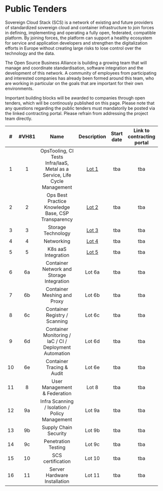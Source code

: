 # Public Tenders

Sovereign Cloud Stack (SCS) is a network of existing and future providers of standardized sovereign cloud and container infrastructure 
to join forces in defining, implementing and operating a fully open, federated, compatible platform. By joining forces, the platform 
can support a healthy ecosystem for service and application developers and strengthen the digitalization efforts in Europe without 
creating large risks to lose control over the technology and the data.

The Open Source Business Alliance is building a growing team that will manage and coordinate standardisation, software integration 
and the development of this network. A community of employees from participating and interested companies has already been formed
around this team, who are working in particular on the goals that are important for their own environments.

Important building blocks will be awarded to companies through open tenders, which will be continously published on this page. 
Please note that any questions regarding the public tenders must mandatorily be posted via the linked contracting portal.
Please refrain from addressing the project team directly.

| #  | #VH81 | Name | Description | Start date | Link to contracting portal |
|:---:|:---:|:---:|:---:|:---:|:---:|
| 1  | 1  | OpsTooling, CI Tests Infra/IaaS, Metal as a Service, Life Cycle Management | [Lot 1](Lot1.html.en) | tba | tba |
| 2  | 2  | Ops Best Practice Knowledge Base, CSP Transparency | [Lot 2](Lot2.html.en) | tba | tba |
| 3  | 3  | Storage Technology | [Lot 3](Lot3.html.en) | tba | tba |
| 4  | 4  | Networking | [Lot 4](Lot4.html.en) | tba | tba |
| 5  | 5  | K8s aaS Integration | [Lot 5](Lot5.html.en) | tba | tba |
| 6  | 6a | Container Network and Storage Integration | Lot 6a | tba | tba |
| 7  | 6b | Container Meshing and Proxy | Lot 6b | tba | tba |
| 8  | 6c | Container Registry / Scanning | Lot 6c | tba | tba |
| 9  | 6d | Container Monitoring / IaC / CI / Deployment Automation | Lot 6d | tba | tba |
| 10 | 6e | Container Tracing & Audit | Lot 6e | tba | tba |
| 11 | 8  | User Management & Federation | Lot 8 | tba | tba |
| 12 | 9a | Infra Scanning / Isolation / Policy Management | Lot 9a | tba | tba |
| 13 | 9b | Supply Chain Security | Lot 9b | tba | tba |
| 14 | 9c | Penetration Testing | Lot 9c | tba | tba |
| 15 | 10 | SCS certification | Lot 10 | tba | tba |
| 16 | 11 | Server Hardware Installation | Lot 11 | tba | tba |


